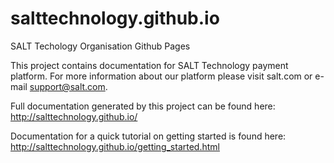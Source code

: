 salttechnology.github.io
========================

SALT Techology Organisation Github Pages

This project contains documentation for SALT Technology payment platform.
For more information about our platform please visit salt.com or e-mail support@salt.com.

Full documentation generated by this project can be found here: http://salttechnology.github.io/

Documentation for a quick tutorial on getting started is found here: http://salttechnology.github.io/getting_started.html
